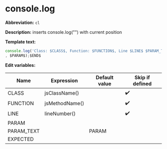 # console.log

**Abbreviation:** `cl`

**Description:** inserts console.log("") with current position

**Template text:**
```javascript
console.log('Class: $CLASS$, Function: $FUNCTION$, Line $LINE$ $PARAM_TEXT$($EXPECTED$): '
, $PARAM$);$END$
```

**Edit variables:**

| Name       | Expression     | Default value | Skip if defined    |
|------------|----------------|---------------|--------------------|
| CLASS      | jsClassName()  |               | :heavy_check_mark: |
| FUNCTION   | jsMethodName() |               | :heavy_check_mark: |
| LINE       | lineNumber()   |               | :heavy_check_mark: |
| PARAM      |                |               |                    |
| PARAM_TEXT |                | PARAM         |                    |
| EXPECTED   |                |               |                    |
